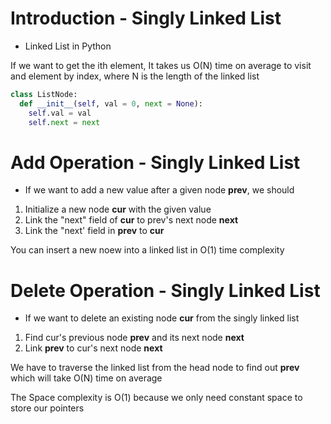 # Introduction - Singly Linked List

- Linked List in  Python

If we want to get the ith element, It takes us O(N) time on average to visit and element by index, where N is the length of the linked list

```python
class ListNode:
  def __init__(self, val = 0, next = None):
    self.val = val
    self.next = next
```

# Add Operation - Singly Linked List

- If we want to add a new value after a given node **prev**, we should
1. Initialize a new node **cur** with the given value
2. Link the "next" field of **cur** to prev's next node **next**
3. Link the "next' field in **prev** to **cur**

You can insert a new noew into a linked list in O(1) time complexity

# Delete Operation - Singly Linked List

- If we want to delete an existing node **cur** from the singly linked list
1. Find cur's previous node **prev** and its next node **next**
2. Link **prev** to cur's next node **next**

We have to traverse the linked list from the head node to find out **prev** which will take O(N) time on average

The Space complexity is O(1) because we only need constant space to store our pointers
